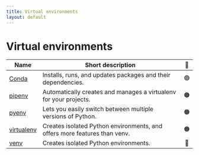 ```yaml
---
title: Virtual environments
layout: default
---
```


# Virtual environments

| Name                                                     | Short description                                                         | 🚦  |
| -------------------------------------------------------- | ------------------------------------------------------------------------- | :-: |
| [Conda](https://docs.conda.io/projects/conda/en/stable/) | Installs, runs, and updates packages and their dependencies.              | 🟢  |
| [pipenv](https://pipenv.pypa.io/en/latest/)              | Automatically creates and manages a virtualenv for your projects.         | 🟠  |
| [pyenv](https://github.com/pyenv/pyenv)                  | Lets you easily switch between multiple versions of Python.               | 🟠  |
| [virtualenv](https://virtualenv.pypa.io/en/latest/)      | Creates isolated Python environments, and offers more features than venv. | 🟠  |
| [venv](https://docs.python.org/3/library/venv.html)      | Creates isolated Python environments.                                     | 🔴  |
